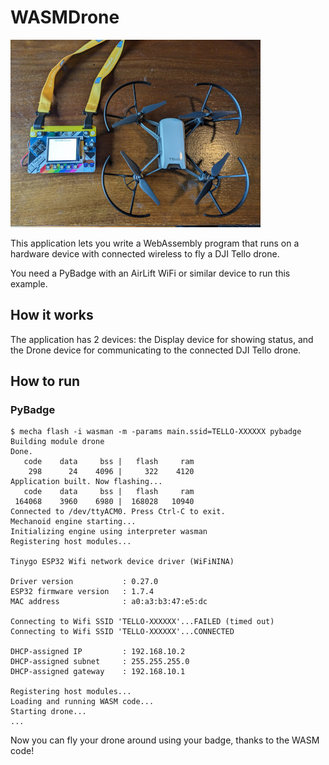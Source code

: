 # WASMDrone

![WASMDrone](../images/wasmdrone-pybadge-tello.jpg)

This application lets you write a WebAssembly program that runs on a hardware device with connected wireless to fly a DJI Tello drone.

You need a PyBadge with an AirLift WiFi or similar device to run this example.

## How it works

The application has 2 devices: the Display device for showing status, and the Drone device for communicating to the connected DJI Tello drone.

## How to run

### PyBadge

```
$ mecha flash -i wasman -m -params main.ssid=TELLO-XXXXXX pybadge
Building module drone
Done.
   code    data     bss |   flash     ram
    298      24    4096 |     322    4120
Application built. Now flashing...
   code    data     bss |   flash     ram
 164068    3960    6980 |  168028   10940
Connected to /dev/ttyACM0. Press Ctrl-C to exit.
Mechanoid engine starting...
Initializing engine using interpreter wasman
Registering host modules...

Tinygo ESP32 Wifi network device driver (WiFiNINA)

Driver version           : 0.27.0
ESP32 firmware version   : 1.7.4
MAC address              : a0:a3:b3:47:e5:dc

Connecting to Wifi SSID 'TELLO-XXXXXX'...FAILED (timed out)
Connecting to Wifi SSID 'TELLO-XXXXXX'...CONNECTED

DHCP-assigned IP         : 192.168.10.2
DHCP-assigned subnet     : 255.255.255.0
DHCP-assigned gateway    : 192.168.10.1

Registering host modules...
Loading and running WASM code...
Starting drone...
...
```

Now you can fly your drone around using your badge, thanks to the WASM code!
